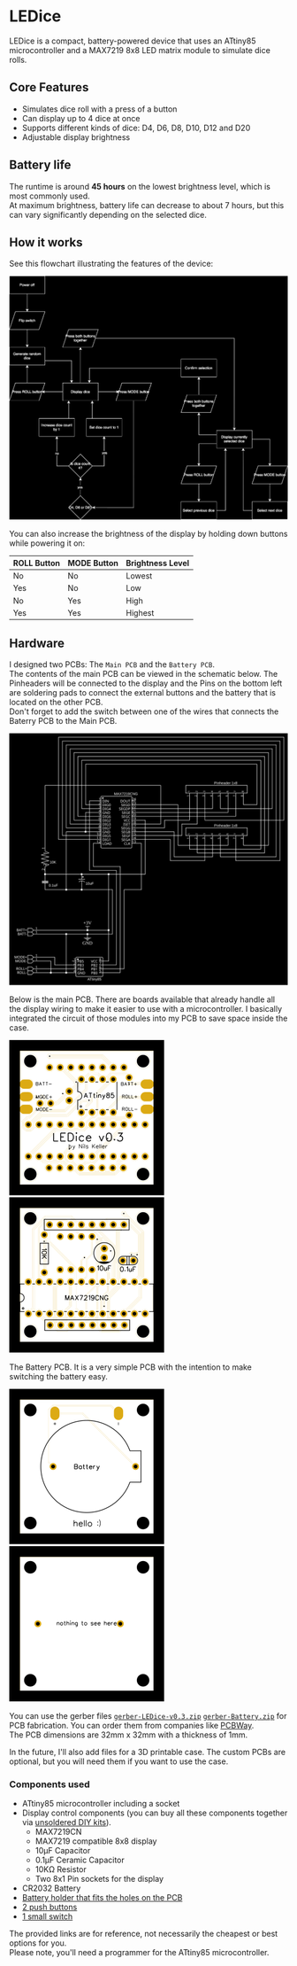 # LEDice

LEDice is a compact, battery-powered device that uses an ATtiny85 microcontroller and a MAX7219 8x8 LED matrix module to simulate dice rolls.

## Core Features

* Simulates dice roll with a press of a button
* Can display up to 4 dice at once
* Supports different kinds of dice: D4, D6, D8, D10, D12 and D20
* Adjustable display brightness

## Battery life

The runtime is around **45 hours** on the lowest brightness level, which is most commonly used.  
At maximum brightness, battery life can decrease to about 7 hours, but this can vary significantly depending on the selected dice.

## How it works

See this flowchart illustrating the features of the device:

![Flowchart](./svg/flowchart.svg)

You can also increase the brightness of the display by holding down buttons while powering it on:

| ROLL Button | MODE Button | Brightness Level |
|-------------|-------------|------------------|
| No          | No          | Lowest           |
| Yes         | No          | Low              |
| No          | Yes         | High             |
| Yes         | Yes         | Highest          |

## Hardware

I designed two PCBs: The `Main PCB` and the `Battery PCB`.  
The contents of the main PCB can be viewed in the schematic below. The Pinheaders will be connected to the display and the Pins on the bottom left are soldering pads to connect the external buttons and the battery that is located on the other PCB.  
Don't forget to add the switch between one of the wires that connects the Baterry PCB to the Main PCB.

![Schematic](./svg/schematic.svg)
  
Below is the main PCB. There are boards available that already handle all the display wiring to make it easier to use with a microcontroller. I basically integrated the circuit of those modules into my PCB to save space inside the case.

![Main PCB Front](./svg/LEDice-front.svg) ![Main PCB Back](./svg/LEDice-back.svg)
  
The Battery PCB. It is a very simple PCB with the intention to make switching the battery easy.

![Battery PCB Back](./svg/Battery-front.svg) ![Battery PCB Back](./svg/Battery-back.svg)

You can use the gerber files [`gerber-LEDice-v0.3.zip`](https://github.com/tsomic/LEDice/blob/main/hardware/gerber-LEDice-v0.3.zip) [`gerber-Battery.zip`](https://github.com/tsomic/LEDice/blob/main/hardware/gerber-Battery.zip) for PCB fabrication. You can order them from companies like [PCBWay](https://www.pcbway.com/).  
The PCB dimensions are 32mm x 32mm with a thickness of 1mm.

In the future, I'll also add files for a 3D printable case. The custom PCBs are optional, but you will need them if you want to use the case.

### Components used

* ATtiny85 microcontroller including a socket
* Display control components (you can buy all these components together via [unsoldered DIY kits](https://fluxworkshop.com/products/ibaa100010-max7219-led-matrix-unsoldered?variant=32458809573436)).  
  * MAX7219CN
  * MAX7219 compatible 8x8 display
  * 10μF Capacitor
  * 0.1μF Ceramic Capacitor
  * 10KΩ Resistor
  * Two 8x1 Pin sockets for the display
* CR2032 Battery
* [Battery holder that fits the holes on the PCB](https://www.ebay.com/itm/255283139517)
* [2 push buttons](https://www.ebay.com/itm/186063975695)
* [1 small switch](https://www.ebay.com/itm/186063975344)

The provided links are for reference, not necessarily the cheapest or best options for you.  
Please note, you'll need a programmer for the ATtiny85 microcontroller.
